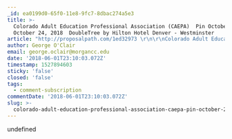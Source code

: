 ```yaml
---
_id: ea0199d0-65f0-11e8-9fc7-8dbac274a5e3
title: >-
  Colorado Adult Education Professional Association (CAEPA)  Pin October 23 –
  October 24, 2018  DoubleTree by Hilton Hotel Denver - Westminster
article: "http://proposalpath.com/1ed32973 \r\n\r\nColorado Adult Education Professional Association (CAEPA)\r\n\r\n October 23 – October 24, 2018\r\n DoubleTree by Hilton Hotel Denver - Westminster \r\n I appreciate the opportunity to send you information about our facilities and the services we offer here.  At the DoubleTree by Hilton Denver-Westminster we have eager staff that are awaiting your arrival with a warm DoubleTree chocolate chip cookie and a comforting smile on their faces! We are sure to please you by offering complimentary wireless internet access in our guest rooms and our meeting space, complimentary local shuttle service with six miles of the hotel, room service, restaurant and lounge.\r\n\r\n\r\n\r\nRoom Block \r\nTuesday, October 23, 2018  –  Wednesday, October 24, 2018 \r\n\r\n\r\nRoom\r\n\r\nRate\r\n\r\nTue \r\n Oct 23 \r\n\r\nWed \r\n Oct 24 \r\n\r\nDouble Queen $118.00 \r\n\r\n\r\n\r\n\r\nBreakfast included in room rate."
author: George O'Clair
email: george.oclair@morgancc.edu
date: '2018-06-01T23:10:03.072Z'
timestamp: 1527894603
sticky: 'false'
closed: 'false'
tags:
  - comment-subscription
commentDate: '2018-06-01T23:10:03.072Z'
slug: >-
  colorado-adult-education-professional-association-caepa-pin-october-23-october-24-2018-doubletree-by-hilton-hotel-denver-westminster
---
```

undefined
